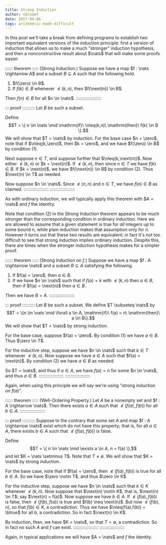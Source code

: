 ```yaml
---
title: Strong Induction
author: nbloomf
date: 2017-04-06
tags: arithmetic-made-difficult
---
```


In this post we'll take a break from defining programs to establish two important equivalent versions of the induction principle: first a version of induction that allows us to make a much "stronger" induction hypothesis, and then a nonconstructive result about $\nats$ that will make some proofs easier.

:::::: theorem :::::
(Strong Induction.) Suppose we have a map $f : \nats \rightarrow A$ and a subset $B \subseteq A$ such that the following hold.

1. $f(\zero) \in B$.
2. If $f(k) \in B$ whenever $\nleq(k,n)$, then $f(\next(n)) \in B$.

Then $f(n) \in B$ for all $n \in \nats$.
::::::::::::::::::::

::: proof ::::::::::
Let $B$ be such a subset.

Define $$T = \{ n \in \nats \mid \mathrm{if}\ \nleq(k,n)\ \mathrm{then}\ f(k) \in B \}.$$ We will show that $T = \nats$ by induction. For the base case $n = \zero$, note that if $\nleq(k,\zero)$, then $k = \zero$, and we have $f(\zero) \in B$ by condition (1).

Next suppose $n \in T$, and suppose further that $\nleq(k,\next(n))$. Now either $\nleq(k,n)$ or $k = \next(n)$. If $\nleq(k,n)$, then since $n \in T$ we have $f(k) \in B$. If $k = \next(n)$, we have $f(\next(n)) \in B$ by condition (2). Thus $\next(n) \in T$ as needed.

Now suppose $n \in \nats$. Since $\nleq(n,n)$ and $n \in T$, we have $f(n) \in B$ as claimed.
::::::::::::::::::::
::::::::::::::::::::

As with ordinary induction, we will typically apply this theorem with $A = \nats$ and $f$ the identity.

Note that condition (2) in the Strong Induction theorem appears to be much stronger than the corresponding condition in ordinary induction. Here we are allowed to assume that a given statement is true for *all* integers up to some bound $n$, while plain induction makes that assumption only for $n$. However it turns out that these two results are equivalent; in fact it's not too difficult to see that strong induction implies ordinary induction. Despite this, there are times when the stronger induction hypothesis makes for a simpler proof.

:::::: theorem :::::
(Strong Induction on $f$.) Suppose we have a map $f : A \rightarrow \nats$ and a subset $B \subseteq A$ satisfying the following.

1. If $f(a) = \zero$, then $a \in B$.
2. If we have $n \in \nats$ such that if $f(a) = k$ with $\nleq(k,n)$ then $a \in B$, then if $f(a) = \next(n)$ then $a \in B$.

Then we have $B = A$.
::::::::::::::::::::

::: proof ::::::::::
Let $B$ be such a subset. We define $T \subseteq \nats$ by $$T = \{n \in \nats \mid \forall a \in A, \mathrm{if}\ f(a) = n\ \mathrm{then}\ a \in B\}.$$ We will show that $T = \nats$ by strong induction.

For the base case, suppose $f(a) = \zero$. By condition (1) we have $a \in B$. Thus $\zero \in T$.

For the inductive step, suppose we have $n \in \nats$ such that $k \in T$ whenever $\nleq(k,n)$. Now suppose we have $a \in A$ such that $f(a) = \next(n)$. By condition (2) we have $a \in B$ as needed.

So $T = \nats$, and thus if $a \in A$, we have $f(a) = n$ for some $n \in \nats$, and thus $a \in B$.
::::::::::::::::::::
::::::::::::::::::::

Again, when using this principle we will say we're using "strong induction *on* $f(a)$".

:::::: theorem :::::
(Well-Ordering Property.) Let $A$ be a nonempty set and $f : A \rightarrow \nats$. Then there exists $a \in A$ such that $\nleq(f(a),f(b))$ for all $b \in A$.
::::::::::::::::::::

::: proof ::::::::::
Suppose to the contrary that some set $A$ and map $f : A \rightarrow \nats$ exist which do not have this property; that is, for all $a \in A$, there exists $b \in A$ such that $\nleq(f(a),f(b))$ is false.

Define $$T = \{ n \in \nats \mid \exists a \in A, n = f(a) \},$$ and let $K = \nats \setminus T$. Note that $T \neq \emptyset$. We will show that $K = \nats$ by strong induction.

For the base case, note that if $f(a) = \zero$, then $\nleq(f(a),f(b))$ is true for all $b \in A$. So we have $\zero \notin T$, and thus $\zero \in K$.

For the inductive step, suppose we have $n \in \nats$ such that $k \in K$ whenever $\nleq(k,n)$. Now suppose that $\next(n) \notin K$, that is, $\next(n) \in T$; say $\next(n) = f(a)$. Now suppose we have $b \in A$. If $\nleq(f(a),f(b))$ is false, then $\nleq(f(b),f(a))$ is true and $f(b) \neq \next(n)$. But now $\nleq(f(b),n)$, so that $f(b) \in K$, a contradiction. Thus we have $\nleq(f(a),f(b)) = \btrue$ for all $b$, a contradiction. So in fact $\next(n) \in K$.

By induction, then, we have $K = \nats$, so that $T = \emptyset$, a contradiction. So in fact no such $A$ and $f$ can exist.
::::::::::::::::::::
::::::::::::::::::::

Again, in typical applications we will have $A = \nats$ and $f$ the identity.
